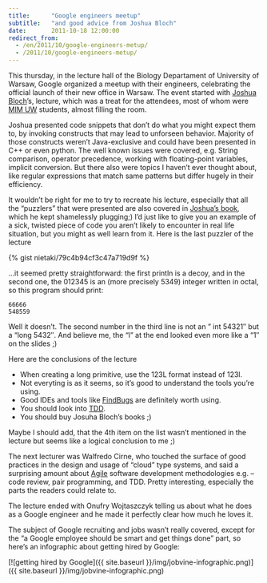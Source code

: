 ```yaml
---
title:      "Google engineers meetup"
subtitle:   "and good advice from Joshua Bloch"
date:       2011-10-18 12:00:00
redirect_from:
  - /en/2011/10/google-engineers-metup/
  - /2011/10/google-engineers-metup/
---
```


This thursday, in the lecture hall of the Biology Departament of University of Warsaw, Google organized a meetup with their engineers, celebrating the official launch of their new office in Warsaw. The event started with [Joshua Bloch](http://pl.wikipedia.org/wiki/Joshua_Bloch)’s, lecture, which was a treat for the attendees, most of whom were [MIM UW](http://www.mimuw.edu.pl/) students, almost filling the room.

Joshua presented code snippets that don’t do what you might expect them to, by invoking constructs that may lead to unforseen behavior. Majority of those constructs weren’t Java-exclusive and could have been presented in C++ or even python.  The well known issues were covered, e.g. String comparison, operator precedence, working with floating-point variables, implicit conversion. But there also were topics I haven’t ever thought about, like regular expressions that match same patterns but differ hugely in their efficiency.

It wouldn’t be right for me to try to recreate his lecture, especially that all the “puzzlers” that were presented are also covered
in [Joshua’s book](http://www.amazon.com/gp/product/032133678X/ref=as_li_ss_tl?ie=UTF8&tag=almdon-20&linkCode=as2&camp=217145&creative=399369&creativeASIN=032133678X), which he kept shamelessly plugging;) I’d just like to give you an example of a sick, twisted piece of code you
aren’t likely to encounter in real life situation, but you might as well learn from it. Here is the last puzzler of the lecture

{% gist nietaki/79c4b94cf3c47a719d9f %}

…it seemed pretty straightforward: the first println is a decoy, and in the second one, the 012345 is an (more precisely 5349) integer written in octal, so this program should print:

    66666
    548559

Well it doesn’t. The second number in the third line is not an ” int 54321″ but a “long 5432″. And believe me, the “l” at the end looked even more like a “1″ on the slides ;)

Here are the conclusions of the lecture

* When creating a long primitive, use the 123L format instead of 123l.
* Not everyting is as it seems, so it’s good to understand the tools you’re using.
* Good IDEs and tools like [FindBugs](http://findbugs.sourceforge.net/) are definitely worth using.
* You should look into [TDD](http://en.wikipedia.org/wiki/Test-driven_development).
* You should buy Josuha Bloch’s books ;)

Maybe I should add, that the 4th item on the list wasn’t mentioned in the lecture but seems like a logical conclusion to me ;)

The next lecturer was Walfredo Cirne, who touched the surface of good practices in the design and usage of “cloud” type systems, and said a surprising amount about [Agile](http://en.wikipedia.org/wiki/Agile_software_development) software development methodologies
 e.g. – code review, pair programming, and TDD. Pretty interesting, especially the parts the readers could relate to.

The lecture ended with Onufry Wojtaszczyk telling us about what he does as a Google engineer and he made it perfectly clear how much he loves it.

The subject of Google recruiting and jobs wasn’t really covered, except for the “a Google employee should be smart and get things done” part, so here’s an infographic about getting hired by Google:

[![getting hired by Google]({{ site.baseurl }}/img/jobvine-infographic.png)]({{ site.baseurl }}/img/jobvine-infographic.png)
